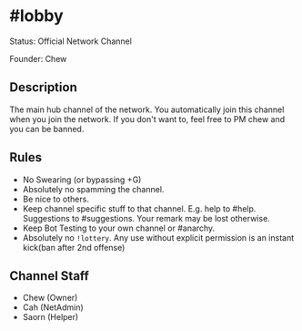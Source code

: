 # #lobby

Status: Official Network Channel

Founder: Chew

<!-- Add your channel info here -->

## Description

The main hub channel of the network. You automatically join this channel when you join the network. If you don't want to, feel free to PM chew and you can be banned.

## Rules

- No Swearing (or bypassing +G)
- Absolutely no spamming the channel.
- Be nice to others.
- Keep channel specific stuff to that channel. E.g. help to #help. Suggestions to #suggestions. Your remark may be lost otherwise.
- Keep Bot Testing to your own channel or #anarchy.
- Absolutely no `!lottery`. Any use without explicit permission is an instant kick(ban after 2nd offense)

## Channel Staff

- Chew (Owner)
- Cah (NetAdmin)
- Saorn (Helper)
